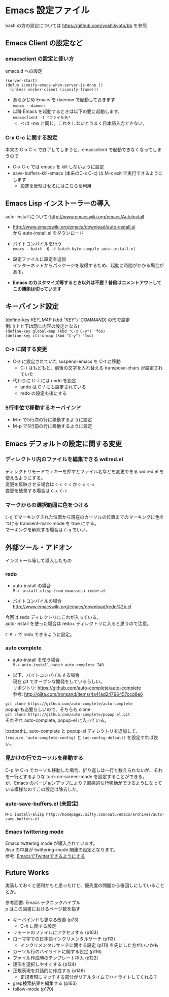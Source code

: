 # Emacs 設定ファイル

bash の方の設定については <https://github.com/yoshikyoto/bb> を参照

## Emacs Client の設定など

### emacsclient の設定と使い方

emacs.d への設定

    (server-start)
    (defun iconify-emacs-when-server-is-done ()
      (unless serber-client (iconify-frame)))

* あらかじめ Emacs を daemon で起動しておきます  
`emacs --daemon`  
* 以降 Emacs を起動するときは以下の要に起動します。  
`emacsclient -t *ファイル名*`
  * -t は -nw と同じ。これをしないとうまく日本語入力できない。

### C-x C-c に関する設定

本来の C-x C-c で終了してしまうと、emacsclient で起動できなくなってしまうので  
* C-x C-c では emacs を kill しないように設定
* save-buffers-kill-emacs (本来のC-x C-c) は M-x exit で実行できるようにします
  * 設定を反映させるにはこちらを利用

## Emacs Lisp インストーラーの導入

auto-install について: http://www.emacswiki.org/emacs/AutoInstall

* http://www.emacswiki.org/emacs/download/auto-install.el  
から auto-install.el をダウンロード

* バイトコンパイルを行う  
`emacs --batch -Q -f batch-byte-compile auto-install.el`

* 設定ファイルに設定を追加  
インターネットからパッケージを取得するため、起動に時間がかかる場合がある。

* **Emacs のカスタマイズ等するとき以外は不要？普段はコメントアウトしてこの機能は切っています**

## キーバインド設定

(define-key *KEY_MAP* (kbd "*KEY*") '*COMMAND*) の形で設定  
例: ((上と下は同じ内容の設定となる)  
`(define-key global-map (kbd "C-x C-y") 'foo)`  
`(define-key ctl-x-map (kbd "C-y") 'foo)`

### C-z に関する変更
* C-z に設定されていた suspend-emacs を C-t に移動
  * C-t はもともと、前後の文字を入れ替える transpose-chars が設定されていた
* 代わりに C-z には undo を設定
  * undo は C-/ にも設定されている
  * redo の設定も後にする


### 5行単位で移動するキーバインド

* M-n で5行次の行に移動するように設定
* M-p で5行前の行に移動するように設定



## Emacs デフォルトの設定に関する変更

### ディレクトリ内のファイルを編集できる wdired.el

ディレクトリモードで r キーを押すとファイル名などを変更できる wdired.el を使えるようにする。  
変更を反映させる場合は `C-c C-c` か `C-x C-s`  
変更を破棄する場合は `C-x C-c`

### マークからの選択範囲に色をつける

`C-@` でマーキングされた位置から現在のカーソルの位置までのマーキングに色をつける
transient-mark-mode を true にする。  
マーキングを解除する場合は `C-g` でいい。




## 外部ツール・アドオン
インストール等して導入したもの

### redo

* auto-install の場合  
`M-x install-elisp-from-emacswili redo+.el`

* バイトコンパイルの場合
<http://www.emacswiki.org/emacs/download/redo%2b.el>

今回は redo ディレクトリにこれが入っている。  
auto-install を使った場合は redo+ ディレクトリに入ると思うので注意。

`C-M-z` で redo できるように設定。


### auto complete

* auto-install を使う場合  
`M-x auto-install-batch auto-complete TAB`

* 以下、バイトコンパイルする場合  
現在 git でオープンな開発をしているらしい。  
リポジトリ: <https://github.com/auto-complete/auto-complete>  
参考: <http://qiita.com/ironsand/items/4a41ad24796457ccd8e6>

`git clone https://github.com/auto-complete/auto-complete`  
popup も必要らしいので、そちらも clone  
`git clone https://github.com/auto-complete/popup-el.git`  
それぞれ auto-complete, popup-el に入っている。

loadpathに auto-complete と popup-el ディレクトリを追加して、  
`(require 'auto-complete-config)` と `(ac-config-default)` を設定すれば良い。  



### 見かけの行でカーソルを移動する

C-p や C-n でカーソル移動した場合、折り返しは一行と数えられないが、それを一行とするような turn-on-screen-mode を設定することができる。  
が、Emacs のバージョンアップにより？直感的な行移動ができるようになっている模様なのでこの設定は除去した。



### auto-save-buffers.el (未設定)

`M-x install-elisp http://homepage3.nifty.com/oatu/emacs/archives/auto-save-buffers.el`



### Emacs twittering mode

Emacs twttering mode が導入されています。  
/lisp の中身が twittering-mode 関連の設定となります。  
参考: [EmacsでTwitterできるようにする](http://blog.k-sakabe.com/?p=4894)




## Future Works 

実装しておくと便利かもと思ったけど、優先度の問題から後回しにしていることとか。

参考図書: Emacs テクニックバイブル  
p はこの図書におけるページ数を指す

* キーバインドも更なる改善 (p73)
  * C-h に関する設定
* リモートのファイルにアクセスする (p103)
* ローマ字での日本語インクリメンタルサーチ (p113)
  * インクリメンタルサーチに関する設定 (p111) を先にした方がいいかも
* カーソル行のハイライトに関する設定 (p116)
* ファイル作成時のテンプレート挿入 (p122)
* 矩形を選択しやすくする (p124)
* 正規表現を対話的に作成する (p148)
  * 正規表現にマッチする部分がリアルタイムでハイライトしてくれる？
* grep検索結果を編集する (p163)
* follow-mode (p170)